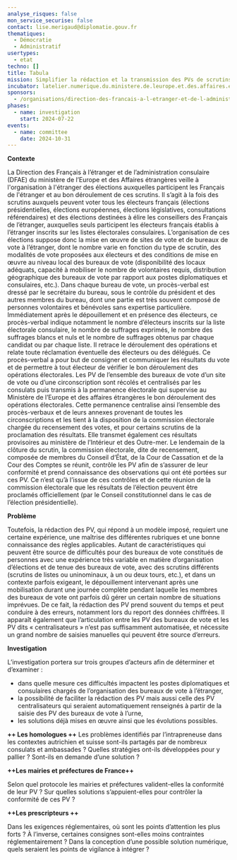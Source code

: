 ```yaml
---
analyse_risques: false
mon_service_securise: false
contact: lise.merigaud@diplomatie.gouv.fr
thematiques:
  - Démocratie
  - Administratif
usertypes:
  - etat
techno: []
title: Tabula
mission: Simplifier la rédaction et la transmission des PVs de scrutins consulaires
incubator: latelier.numerique.du.ministere.de.leurope.et.des.affaires.etrangeres
sponsors:
  - /organisations/direction-des-francais-a-l-etranger-et-de-l-administration-consulaire
phases:
  - name: investigation
    start: 2024-07-22
events:
  - name: committee
    date: 2024-10-31
---
```

**Contexte**

La Direction des Français à l’étranger et de l’administration consulaire (DFAE) du ministère de l’Europe et des Affaires étrangères veille à l'organisation à l'étranger des élections auxquelles participent les Français de l'étranger et au bon déroulement de ces scrutins. Il s’agit à la fois des scrutins auxquels peuvent voter tous les électeurs français (élections présidentielles, élections européennes, élections législatives, consultations référendaires) et des élections destinées à élire les conseillers des Français de l’étranger, auxquelles seuls participent les électeurs français établis à l’étranger inscrits sur les listes électorales consulaires. 
L’organisation de ces élections suppose donc la mise en œuvre de sites de vote et de bureaux de vote à l’étranger, dont le nombre varie en fonction du type de scrutin, des modalités de vote proposées aux électeurs et des conditions de mise en œuvre au niveau local des bureaux de vote (disponibilité des locaux adéquats, capacité à mobiliser le nombre de volontaires requis, distribution géographique des bureaux de vote par rapport aux postes diplomatiques et consulaires, etc.).
Dans chaque bureau de vote, un procès-verbal est dressé par le secrétaire du bureau, sous le contrôle du président et des autres membres du bureau, dont une partie est très souvent composé de personnes volontaires et bénévoles sans expertise particulière. Immédiatement après le dépouillement et en présence des électeurs, ce procès-verbal indique notamment le nombre d’électeurs inscrits sur la liste électorale consulaire, le nombre de suffrages exprimés, le nombre des suffrages blancs et nuls et le nombre de suffrages obtenus par chaque candidat ou par chaque liste. Il retrace le déroulement des opérations et relate toute réclamation éventuelle des électeurs ou des délégués. Ce procès-verbal a pour but de consigner et communiquer les résultats du vote et de permettre à tout électeur de vérifier le bon déroulement des opérations électorales.
Les PV de l’ensemble des bureaux de vote d’un site de vote ou d’une circonscription sont récolés et centralisés par les consulats puis transmis à la permanence électorale qui supervise au Ministère de l’Europe et des affaires étrangères le bon déroulement des opérations électorales. Cette permanence centralise ainsi l’ensemble des procès-verbaux et de leurs annexes provenant de toutes les circonscriptions et les tient à la disposition de la commission électorale chargée du recensement des votes, et pour certains scrutins de la proclamation des résultats. Elle transmet également ces résultats provisoires au ministère de l’Intérieur et des Outre-mer.
Le lendemain de la clôture du scrutin, la commission électorale, dite de recensement, composée de membres du Conseil d‘État, de la Cour de Cassation et de la Cour des Comptes se réunit, contrôle les PV afin de s’assurer de leur conformité et prend connaissance des observations qui ont été portées sur ces PV. Ce n’est qu’à l’issue de ces contrôles et de cette réunion de la commission électorale que les résultats de l’élection peuvent être proclamés officiellement (par le Conseil constitutionnel dans le cas de l’élection présidentielle).

**Problème**

Toutefois, la rédaction des PV, qui répond à un modèle imposé, requiert une certaine expérience, une maîtrise des différentes rubriques et une bonne connaissance des règles applicables. Autant de caractéristiques qui peuvent être source de difficultés pour des bureaux de vote constitués de personnes avec une expérience très variable en matière d’organisation d’élections et de tenue des bureaux de vote, avec des scrutins différents (scrutins de listes ou uninominaux, à un ou deux tours, etc.), et dans un contexte parfois exigeant, le dépouillement intervenant après une mobilisation durant une journée complète pendant laquelle les membres des bureaux de vote ont parfois dû gérer un certain nombre de situations imprévues. De ce fait, la rédaction des PV prend souvent du temps et peut conduire à des erreurs, notamment lors du report des données chiffrées.
Il apparaît également que l’articulation entre les PV des bureaux de vote et les PV dits « centralisateurs » n’est pas suffisamment automatisée, et nécessite un grand nombre de saisies manuelles qui peuvent être source d’erreurs. 

**Investigation**

L’investigation portera sur trois groupes d’acteurs afin de déterminer et d’examiner :	
- dans quelle mesure ces difficultés impactent les postes diplomatiques et consulaires chargés de l’organisation des bureaux de vote à l’étranger, 	
- la possibilité de faciliter la rédaction des PV mais aussi celle des PV centralisateurs qui seraient automatiquement renseignés à partir de la saisie des PV des bureaux de vote à l’urne, 
- les solutions déjà mises en œuvre ainsi que les évolutions possibles.

**++	Les homologues 	++**
Les problèmes identifiés par l’intrapreneuse dans les contextes autrichien et suisse sont-ils partagés par de nombreux consulats et ambassades ? Quelles stratégies ont-ils développées pour y pallier ? Sont-ils en demande d’une solution ?

**++Les mairies et préfectures de France++**	

Selon quel protocole les mairies et préfectures valident-elles la conformité de leur PV ? Sur quelles solutions s’appuient-elles pour contrôler la conformité de ces PV ?

**++Les prescripteurs	++**

Dans les exigences réglementaires, où sont les points d’attention les plus forts ? À l’inverse, certaines consignes sont-elles moins contraintes réglementairement ? Dans la conception d’une possible solution numérique, quels seraient les points de vigilance à intégrer ?

